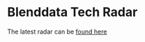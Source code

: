 # Blenddata Tech Radar

The latest radar can be [found here](https://radar.thoughtworks.com/?sheetId=https%3A%2F%2Fraw.githubusercontent.com%2FLarsHanegraaf%2FBlenddata-Tech-Radar%2Fmain%2Fradar-2023-q1.json)